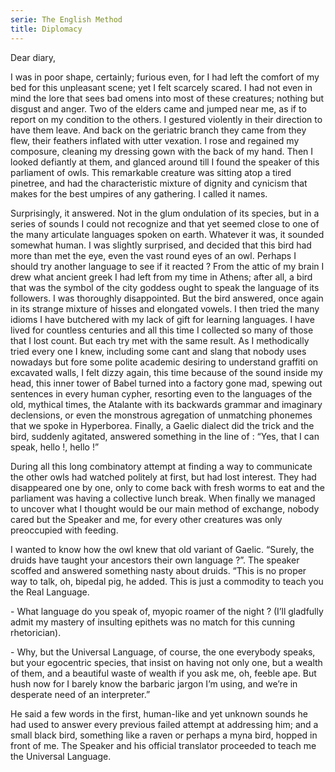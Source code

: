 ```yaml
---
serie: The English Method
title: Diplomacy
---
```


Dear diary,

I was in poor shape, certainly; furious even, for I had left the comfort of my
bed for this unpleasant scene; yet I felt scarcely scared. I had not even in
mind the lore that sees bad omens into most of these creatures; nothing but
disgust and anger. Two of the elders came and jumped near me, as if to report
on my condition to the others. I gestured violently in their direction to have
them leave. And back on the geriatric branch they came from they flew, their
feathers inflated with utter vexation. I rose and regained my composure,
cleaning my dressing gown with the back of my hand. Then I looked defiantly at
them, and glanced around till I found the speaker of this parliament of owls.
This remarkable creature was sitting atop a tired pinetree, and had the
characteristic mixture of dignity and cynicism that makes for the best umpires
of any gathering. I called it names.

Surprisingly, it answered. Not in the glum ondulation of its species, but in a
series of sounds I could not recognize and that yet seemed close to one of the
many articulate languages spoken on earth. Whatever it was, it sounded somewhat
human. I was slightly surprised, and decided that this bird had more than met
the eye, even the vast round eyes of an owl. Perhaps I should try another
language to see if it reacted ? From the attic of my brain I drew what ancient
greek I had left from my time in Athens; after all, a bird that was the symbol
of the city goddess ought to speak the language of its followers. I was
thoroughly disappointed. But the bird answered, once again in its strange
mixture of hisses and elongated vowels. I then tried the many idioms I have
butchered with my lack of gift for learning languages. I have lived for
countless centuries and all this time I collected so many of those that I lost
count. But each try met with the same result. As I methodically tried every one
I knew, including some cant and slang that nobody uses nowadays but fore some
polite academic desiring to understand graffiti on excavated walls, I felt
dizzy again, this time because of the sound inside my head, this inner tower of
Babel turned into a factory gone mad, spewing out sentences in every human
cypher, resorting even to the languages of the old, mythical times, the
Atalante with its backwards grammar and imaginary declensions, or even the
monstrous agregation of unmatching phonemes that we spoke in Hyperborea.
Finally, a Gaelic dialect did the trick and the bird, suddenly agitated,
answered something in the line of : “Yes, that I can speak, hello !, hello !”

During all this long combinatory attempt at finding a way to communicate the
other owls had watched politely at first, but had lost interest. They had
disappeared one by one, only to come back with fresh worms to eat and the
parliament was having a collective lunch break. When finally we managed to
uncover what I thought would be our main method of exchange, nobody cared but
the Speaker and me, for every other creatures was only preoccupied with
feeding.

I wanted to know how the owl knew that old variant of Gaelic. “Surely, the
druids have taught your ancestors their own language ?”. The speaker scoffed
and answered something nasty about druids. “This is no proper way to talk, oh,
bipedal pig, he added. This is just a commodity to teach you the Real Language.

\- What language do you speak of, myopic roamer of the night ? (I’ll gladfully
admit my mastery of insulting epithets was no match for this cunning
rhetorician).

\- Why, but the Universal Language, of course, the one everybody speaks, but
your egocentric species, that insist on having not only one, but a wealth of
them, and a beautiful waste of wealth if you ask me, oh, feeble ape. But hush
now for I barely know the barbaric jargon I’m using, and we’re in desperate
need of an interpreter.” 

He said a few words in the first, human-like and yet unknown sounds he had used
to answer every previous failed attempt at addressing him; and a small black
bird, something like a raven or perhaps a myna bird, hopped in front of me. The
Speaker and his official translator proceeded to teach me the Universal
Language.
